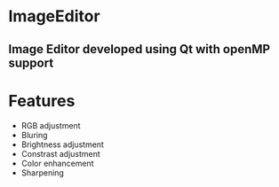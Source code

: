 # ImageEditor
## Image Editor developed using Qt with openMP support
# Features
- RGB adjustment
- Bluring
- Brightness adjustment
- Constrast adjustment
- Color enhancement
- Sharpening
